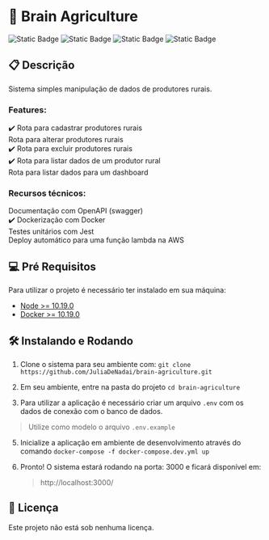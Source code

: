 # 🚀 Brain Agriculture

![Static Badge](https://img.shields.io/badge/status-Active-gren?style=for-the-badge)
![Static Badge](https://img.shields.io/badge/coverage-0-red?style=for-the-badge)
![Static Badge](https://img.shields.io/badge/Node-16.20.2-yellow?style=for-the-badge)
![Static Badge](https://img.shields.io/badge/production-192.168.10.18-gren?style=for-the-badge)

## 📋 Descrição

Sistema simples manipulação de dados de produtores rurais.

### Features:  
✔️ Rota para cadastrar produtores rurais  
 Rota para alterar produtores rurais    
✔️ Rota para excluir produtores rurais    
✔️ Rota para listar dados de um produtor rural    
 Rota para listar dados para um dashboard

### Recursos técnicos:  
 Documentação com OpenAPI (swagger)  
✔️ Dockerização com Docker  
 Testes unitários com Jest  
 Deploy automático para uma função lambda na AWS  

## 💻 Pré Requisitos

Para utilizar o projeto é necessário ter instalado em sua máquina:

- [Node >= 10.19.0](https://nodejs.org/en/download)
- [Docker >= 10.19.0](https://nodejs.org/en/download)

## 🛠️ Instalando e Rodando

1. Clone o sistema para seu ambiente com: `git clone https://github.com/JuliaDeNadai/brain-agriculture.git`

2. Em seu ambiente, entre na pasta do projeto `cd brain-agriculture`

3. Para utilizar a aplicação é necessário criar um arquivo `.env` com os dados de conexão com o banco de dados.
> Utilize como modelo o arquivo `.env.example`

5. Inicialize a aplicação em ambiente de desenvolvimento através do comando `docker-compose -f docker-compose.dev.yml up`

6. Pronto! O sistema estará rodando na porta: 3000 e ficará disponível em:
    > http://localhost:3000/


## 📜 Licença 

Este projeto não está sob nenhuma licença.
